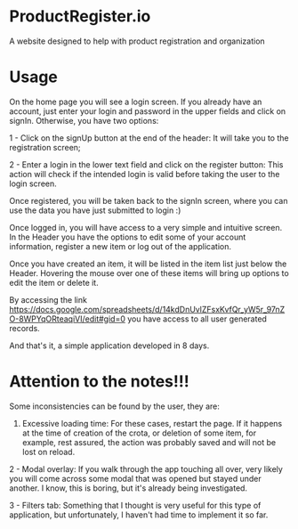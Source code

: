# ProductRegister.io
A website designed to help with product registration and organization

# Usage
On the home page you will see a login screen. If you already have an account, just enter your login and password in the upper fields and click on signIn. Otherwise, you have two options:

1 - Click on the signUp button at the end of the header: It will take you to the registration screen;

2 - Enter a login in the lower text field and click on the register button: This action will check if the intended login is valid before taking the user to the login screen.

Once registered, you will be taken back to the signIn screen, where you can use the data you have just submitted to login :)

Once logged in, you will have access to a very simple and intuitive screen.
In the Header you have the options to edit some of your account information, register a new item or log out of the application.

Once you have created an item, it will be listed in the item list just below the Header.
Hovering the mouse over one of these items will bring up options to edit the item or delete it.

By accessing the link https://docs.google.com/spreadsheets/d/14kdDnUvlZFsxKvfQr_yW5r_97nZO-8WPYqORteaqiVI/edit#gid=0 you have access to all user generated records.
 
And that's it, a simple application developed in 8 days.


# Attention to the notes!!!
Some inconsistencies can be found by the user, they are:
1) Excessive loading time: For these cases, restart the page. If it happens at the time of creation of the crota, or deletion of some item, for example, rest assured, the action was probably saved and will not be lost on reload.

2 - Modal overlay: If you walk through the app touching all over, very likely you will come across some modal that was opened but stayed under another. I know, this is boring, but it's already being investigated.

3 - Filters tab: Something that I thought is very useful for this type of application, but unfortunately, I haven't had time to implement it so far.